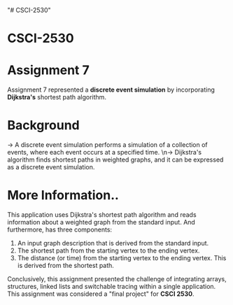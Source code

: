 "# CSCI-2530" 
# CSCI-2530
# Assignment 7
Assignment 7 represented a <b>discrete event simulation</b> by incorporating <b>Dijkstra's</b> shortest path algorithm.

# Background
 -> A discrete event simulation performs a simulation of a collection of events, where each event occurs at a specified time. 
 \n-> Dijkstra's algorithm finds shortest paths in weighted graphs, and it can be expressed as a discrete event simulation.
 
# More Information..
  This application uses Dijkstra's shortest
 path algorithm and reads information about
 a weighted graph from the standard input.
 And furthermore, has three components:
  1. An input graph description that is
     derived from the standard input.
  2. The shortest path from the starting
     vertex to the ending vertex.
  3. The distance (or time) from the starting
     vertex to the ending vertex. This is
     derived from the shortest path.
  
  Conclusively, this assignment presented the challenge of integrating arrays, structures, linked lists and switchable
  tracing within a single application. This assignment was considered a "final project" for <b>CSCI 2530</b>.

